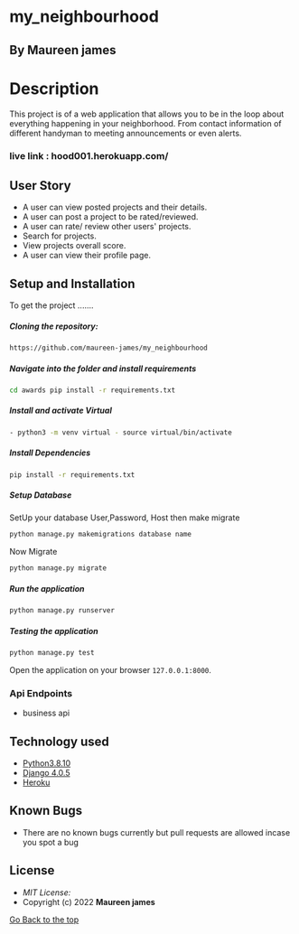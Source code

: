 # my_neighbourhood
## By Maureen james
  
# Description  
This project is of a web application that allows you to be in the loop about everything happening in your neighborhood. From contact information of different handyman to meeting announcements or even alerts. 

### live link : hood001.herokuapp.com/

## User Story  

* A user can view posted projects and their details.  
* A user can post a project to be rated/reviewed. 
* A user can rate/ review other users' projects.  
* Search for projects.  
* View projects overall score.
* A user can view their profile page.  



## Setup and Installation  
To get the project .......  

##### Cloning the repository:  
 ```bash 
https://github.com/maureen-james/my_neighbourhood
```
##### Navigate into the folder and install requirements  
 ```bash 
cd awards pip install -r requirements.txt 
```
##### Install and activate Virtual  
 ```bash 
- python3 -m venv virtual - source virtual/bin/activate  
```  
##### Install Dependencies  
 ```bash 
 pip install -r requirements.txt 
```  
 ##### Setup Database  
  SetUp your database User,Password, Host then make migrate  
 ```bash 
python manage.py makemigrations database name
 ``` 
 Now Migrate  
 ```bash 
 python manage.py migrate 
```
##### Run the application  
 ```bash 
 python manage.py runserver 
``` 
##### Testing the application  
 ```bash 
 python manage.py test 
```
Open the application on your browser `127.0.0.1:8000`.  

 ### Api Endpoints
 * business api




## Technology used  

* [Python3.8.10](https://www.python.org/)  
* [Django 4.0.5](https://docs.djangoproject.com/en/2.2/)  
* [Heroku](https://heroku.com)  


## Known Bugs  
* There are no known bugs currently but pull requests are allowed incase you spot a bug  


## License 

* *MIT License:*
* Copyright (c) 2022 **Maureen james**

[Go Back to the top](#neighbourhood)